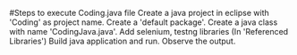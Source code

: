 #Steps to execute Coding.java file
Create a java project in eclipse with 'Coding' as project name. Create a 'default package'. Create a java class with name 'CodingJava.java'. Add selenium, testng libraries (In 'Referenced Libraries')
Build java application and run.
Observe the output.
